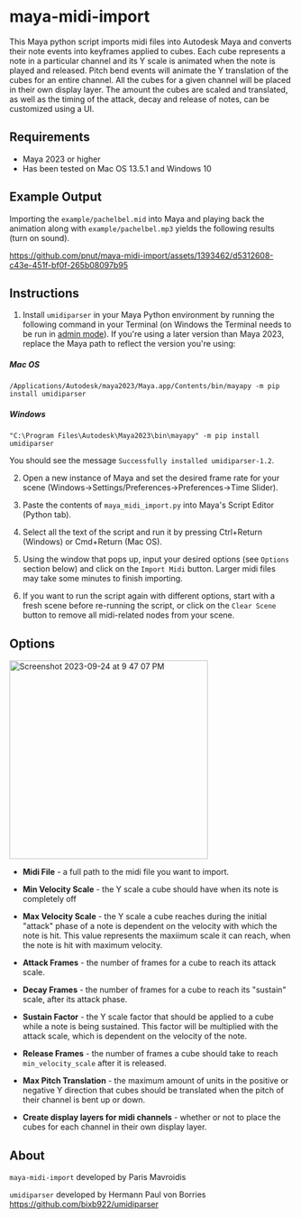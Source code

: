 # maya-midi-import
This Maya python script imports midi files into Autodesk Maya and converts their note events into keyframes applied to cubes. Each cube represents a note in a particular channel and its Y scale is animated when the note is played and released. Pitch bend events will animate the Y translation of the cubes for an entire channel. All the cubes for a given channel will be placed in their own display layer. The amount the cubes are scaled and translated, as well as the timing of the attack, decay and release of notes, can be customized using a UI.
## Requirements
* Maya 2023 or higher
* Has been tested on Mac OS 13.5.1 and Windows 10
## Example Output
Importing the `example/pachelbel.mid` into Maya and playing back the animation along with `example/pachelbel.mp3` yields the following results (turn on sound). 

https://github.com/pnut/maya-midi-import/assets/1393462/d5312608-c43e-451f-bf0f-265b08097b95
## Instructions
1. Install `umidiparser` in your Maya Python environment by running the following command in your Terminal (on Windows the Terminal needs to be run in [admin mode](https://learn.microsoft.com/en-us/windows/terminal/faq#how-do-i-run-a-shell-in-windows-terminal-in-administrator-mode)). If you're using a later version than Maya 2023, replace the Maya path to reflect the version you're using:
##### Mac OS
```
/Applications/Autodesk/maya2023/Maya.app/Contents/bin/mayapy -m pip install umidiparser
```
##### Windows
```
"C:\Program Files\Autodesk\Maya2023\bin\mayapy" -m pip install umidiparser
```
You should see the message `Successfully installed umidiparser-1.2`.

2. Open a new instance of Maya and set the desired frame rate for your scene (Windows->Settings/Preferences->Preferences->Time Slider).

3. Paste the contents of `maya_midi_import.py` into Maya's Script Editor (Python tab).

4. Select all the text of the script and run it by pressing Ctrl+Return (Windows) or Cmd+Return (Mac OS).

5. Using the window that pops up, input your desired options (see `Options` section below) and click on the `Import Midi` button. Larger midi files may take some minutes to finish importing.

6. If you want to run the script again with different options, start with a fresh scene before re-running the script, or click on the `Clear Scene` button to remove all midi-related nodes from your scene.

## Options
<img width="352" alt="Screenshot 2023-09-24 at 9 47 07 PM" src="https://github.com/pnut/maya-midi-import/assets/1393462/709104e2-7ba9-4530-a842-1bac3725b2c7">

* <b>Midi File</b> - a full path to the midi file you want to import.

* <b>Min Velocity Scale</b> - the Y scale a cube should have when its note is completely off

* <b>Max Velocity Scale</b> - the Y scale a cube reaches during the initial "attack" phase of a note is dependent on the velocity with which the note is hit. This value represents the maxiimum scale it can reach, when the note is hit with maximum velocity.

* <b>Attack Frames</b> - the number of frames for a cube to reach its attack scale.

* <b>Decay Frames</b> - the number of frames for a cube to reach its "sustain" scale, after its attack phase.

* <b>Sustain Factor</b> - the Y scale factor that should be applied to a cube while a note is being sustained. This factor will be multiplied with the attack scale, which is dependent on the velocity of the note.

* <b>Release Frames</b> - the number of frames a cube should take to reach `min_velocity_scale` after it is released.

* <b>Max Pitch Translation</b> - the maximum amount of units in the positive or negative Y direction that cubes should be translated when the pitch of their channel is bent up or down.

* <b>Create display layers for midi channels</b> - whether or not to place the cubes for each channel in their own display layer.

## About
`maya-midi-import` developed by Paris Mavroidis

`umidiparser` developed by Hermann Paul von Borries https://github.com/bixb922/umidiparser
